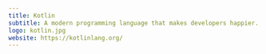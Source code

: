 ```yaml
---
title: Kotlin
subtitle: A modern programming language that makes developers happier.
logo: kotlin.jpg
website: https://kotlinlang.org/
---
```


